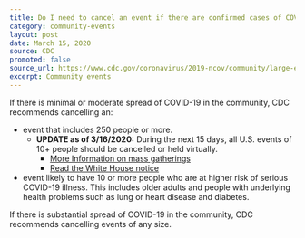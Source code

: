 ```yaml
---
title: Do I need to cancel an event if there are confirmed cases of COVID-19 in the community?
category: community-events
layout: post
date: March 15, 2020
source: CDC
promoted: false
source_url: https://www.cdc.gov/coronavirus/2019-ncov/community/large-events/event-planners-and-attendees-faq.html
excerpt: Community events
---
```


If there is minimal or moderate spread of COVID-19 in the community, CDC recommends cancelling an:

* event that includes 250 people or more.
	* **UPDATE as of 3/16/2020:** During the next 15 days, all U.S. events of 10+ people should be cancelled or held virtually.
		* <a href="https://www.cdc.gov/coronavirus/2019-ncov/community/large-events/mass-gatherings-ready-for-covid-19.html"> More Information on mass gatherings</a>
		* <a href="https://www.whitehouse.gov/wp-content/uploads/2020/03/03.16.20_coronavirus-guidance_8.5x11_315PM.pdf"> Read the White House notice</a>
* event likely to have 10 or more people who are at higher risk of serious COVID-19 illness. This includes older adults and people with underlying health problems such as lung or heart disease and diabetes.

If there is substantial spread of COVID-19 in the community, CDC recommends cancelling events of any size.
